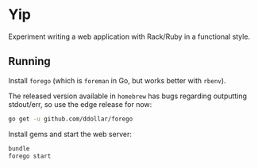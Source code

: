 # Yip

Experiment writing a web application with Rack/Ruby in a functional style.

## Running

Install `forego` (which is `foreman` in Go, but works better with `rbenv`).

The released version available in `homebrew` has bugs regarding outputting stdout/err, so use the edge release for now:

```bash
go get -u github.com/ddollar/forego
```

Install gems and start the web server:

```ruby
bundle
forego start
```
